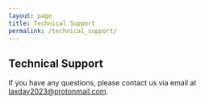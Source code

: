 ```yaml
---
layout: page
title: Technical Support
permalink: /technical_support/
---
```


## Technical Support
If you have any questions, please contact us via email at laxday2023@protonmail.com.

